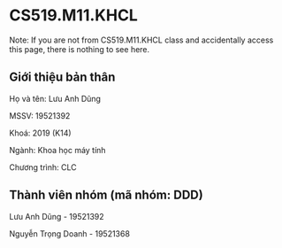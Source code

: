 # CS519.M11.KHCL
Note: If you are not from CS519.M11.KHCL class and accidentally access this page, there is nothing to see here.

## Giới thiệu bản thân
Họ và tên: Lưu Anh Dũng

MSSV: 19521392

Khoá: 2019 (K14)

Ngành: Khoa học máy tính

Chương trình: CLC

## Thành viên nhóm (mã nhóm: DDD)
Lưu Anh Dũng - 19521392

Nguyễn Trọng Doanh - 19521368
